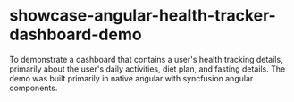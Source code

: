 # showcase-angular-health-tracker-dashboard-demo
To demonstrate a dashboard that contains a user's health tracking details, primarily about the user's daily activities, diet plan, and fasting details. The demo was built primarily in native angular with syncfusion angular components.
